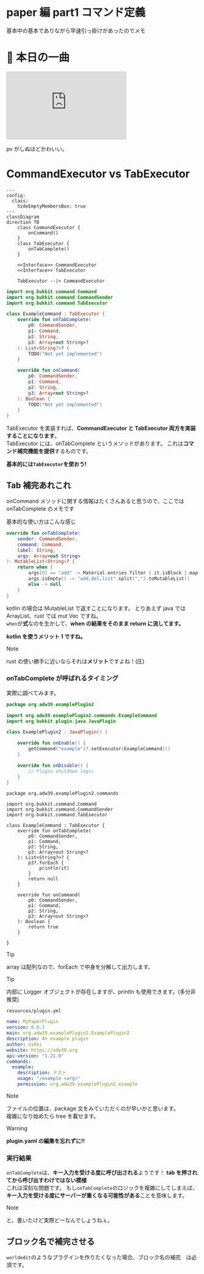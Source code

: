 # paper 編 part1 コマンド定義

基本中の基本でありながら早速引っ掛けがあったのでメモ

# 🎵 本日の一曲

<iframe width="312" height="176" src="https://ext.nicovideo.jp/thumb/sm44423841" scrolling="no" style="border:solid 1px #ccc;" frameborder="0"><a href="https://www.nicovideo.jp/watch/sm44423841">「ブランディングができない」feat.KafU</a></iframe>

pv がしぬほどかわいい。

# CommandExecutor vs TabExecutor

```mermaid
---
config:
  class:
    hideEmptyMembersBox: true
---
classDiagram
direction TB
    class CommandExecutor {
	    onCommand()
    }
    class TabExecutor {
	    onTabComplete()
    }

	<<Interface>> CommandExecutor
	<<Interface>> TabExecutor

    TabExecutor --|> CommandExecutor

```

```kt
import org.bukkit.command.Command
import org.bukkit.command.CommandSender
import org.bukkit.command.TabExecutor

class ExampleCommand : TabExecutor {
    override fun onTabComplete(
        p0: CommandSender,
        p1: Command,
        p2: String,
        p3: Array<out String>?
    ): List<String?>? {
        TODO("Not yet implemented")
    }

    override fun onCommand(
        p0: CommandSender,
        p1: Command,
        p2: String,
        p3: Array<out String>?
    ): Boolean {
        TODO("Not yet implemented")
    }
}
```

TabExecutor を実装すれば、**CommandExecutor と TabExecutor 両方を実装することになります**。  
TabExecutor には、onTabComplete というメソッドがあります。 これは**コマンド補完機能を提供**するものです。

**基本的には`TabExecutor`を使おう!**

## Tab 補完あれこれ

onCommand メソッドに関する情報はたくさんあると思うので、ここでは onTabComplete のメモです

基本的な使い方はこんな感じ

```kt
override fun onTabComplete(
    sender: CommandSender,
    command: Command,
    label: String,
    args: Array<out String>
): MutableList<String>? {
    return when {
        args[0] == "add" -> Material.entries.filter { it.isBlock }.map { it.name.lowercase() }.toMutableList()
        args.isEmpty() -> "add,del,list".split(",").toMutableList()
        else -> null
    }
}
```

kotlin の場合は MutableList で返すことになります。 とりあえず java では ArrayList、rust では mut Vec ですね。  
`when`が**式**なのを生かして、**when の結果をそのまま return に流してます。**

**kotlin を使うメリット 1 ですね。**

> [!NOTE]
> rust の使い勝手に近いならそれは**メリット**ですよね！(圧)

### onTabComplete が呼ばれるタイミング

実際に調べてみます。

```kt
package org.adw39.examplePlugin2

import org.adw39.examplePlugin2.commands.ExampleCommand
import org.bukkit.plugin.java.JavaPlugin

class ExamplePlugin2 : JavaPlugin() {

    override fun onEnable() {
        getCommand("example")?.setExecutor(ExampleCommand())
    }

    override fun onDisable() {
        // Plugin shutdown logic
    }
}
```

```
package org.adw39.examplePlugin2.commands

import org.bukkit.command.Command
import org.bukkit.command.CommandSender
import org.bukkit.command.TabExecutor

class ExampleCommand : TabExecutor {
    override fun onTabComplete(
        p0: CommandSender,
        p1: Command,
        p2: String,
        p3: Array<out String>?
    ): List<String?>? {
        p3?.forEach {
            println(it)
        }
        return null
    }

    override fun onCommand(
        p0: CommandSender,
        p1: Command,
        p2: String,
        p3: Array<out String>?
    ): Boolean {
        return true
    }

}
```

> [!TIP]
> array は配列なので、forEach で中身を分解して出力します。

> [!TIP]
> 内部に Logger オブジェクトが存在しますが、println も使用できます。(多分非推奨)

`resources/plugin.yml`

```yaml
name: MyPaperPlugin
version: 0.0.1
main: org.adw39.examplePlugin2.ExamplePlugin2
description: An example plugin
author: nikki
website: https://adw39.org
api-version: "1.21.0"
commands:
  example:
    description: テスト
    usage: "/example <arg>"
    permission: org.adw39.examplePlugin2.example
```

> [!NOTE]
> ファイルの位置は、package 文をみていただくのが早いかと思います。  
> 複雑になり始めたら tree を載せます。

> [!WARNING]  
> **plugin.yaml の編集を忘れずに!!**

### 実行結果

`onTabComplete`は、**キー入力を受ける度に呼び出される**ようです！ **tab を押されてから呼び出すわけではない模様**  
これは深刻な問題です。 もし`onTabComplete`のロジックを複雑にしてしまえば、**キー入力を受ける度にサーバーが重くなる可能性がある**ことを意味します。

> [!NOTE]
> と、書いたけど実際どーなんでしょうねぇ。

## ブロック名で補完させる

`worldedit`のようなプラグインを作りたくなった場合、ブロック名の補完　は必須です。

